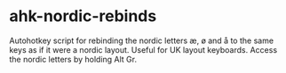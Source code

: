 # ahk-nordic-rebinds

Autohotkey script for rebinding the nordic letters æ, ø and å to the same keys as if it were a nordic layout. Useful for UK layout keyboards. Access the nordic letters by holding Alt Gr.